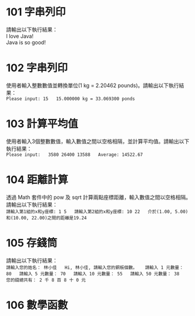 # 101 字串列印
請輸出以下執行結果：<br />
    I love Java!    
    Java is so good!

# 102 字串列印
使用者輸入整數數值並轉換單位(1 kg = 2.20462 pounds)。請輸出以下執行結果：<br />
`Please input: 15  
15.000000 kg = 33.069300 ponds`<br />

# 103 計算平均值
使用者輸入3個整數數值，輸入數值之間以空格相隔，並計算平均值。請輸出以下執行結果：<br />
`Please input:  
3580 26400 13588  
Average: 14522.67`<br />

# 104 距離計算
透過 Math 套件中的 pow 及 sqrt 計算兩點座標距離，輸入數值之間以空格相隔。請輸出以下執行結果：<br />
`請輸入第1組的x和y座標: 1 5  
請輸入第2組的x和y座標: 10 22  
介於(1.00, 5.00)和(10.00, 22.00)之間的距離是19.24`<br />

# 105 存錢筒
請輸出以下執行結果：<br />
`請輸入您的姓名： 林小佳  
Hi, 林小佳, 請輸入您的銅板個數。  
請輸入 1 元數量： 80  
請輸入 5 元數量： 70  
請輸入 10 元數量： 55  
請輸入 50 元數量： 38  
您的錢總共有： 2 千 8 百 8 十 0 元`<br />

# 106 數學函數
